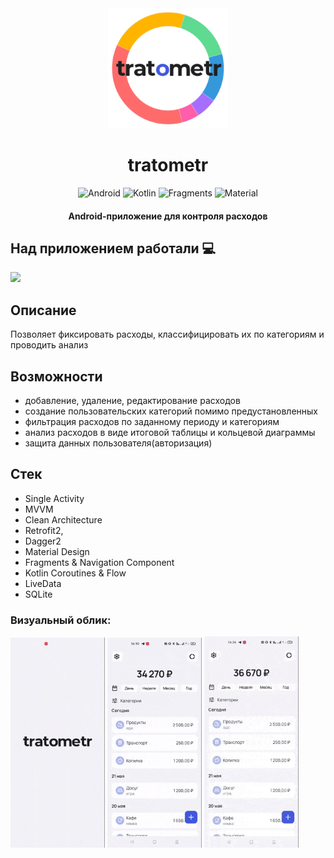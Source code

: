 <div align="center">
<img src="https://github.com/A2T-user/tratometr/blob/main/app/src/main/ic_launcher-playstore.png" width="192" height="192" />
</div>
<h1 align="center">tratometr</h1>
<p align="center">
  <img alt="Android" src="https://img.shields.io/badge/Android-3DDC84?style=for-the-badge&logo=android&logoColor=white"/>
  <img alt="Kotlin" src="https://img.shields.io/badge/Kotlin-a503fc?logo=kotlin&logoColor=white&style=for-the-badge"/>
  <img alt="Fragments" src="https://img.shields.io/static/v1?style=for-the-badge&message=Fragments&color=4285F4&label="/>
  <img alt="Material" src="https://custom-icon-badges.demolab.com/badge/material-lightblue?style=for-the-badge"/>
  </br>
</p>

<h4 align="center">Android-приложение для контроля расходов</h4>

## Над приложением работали 💻

<a href="https://github.com/Studio-Yandex-Practicum/team-2_tracker_android/graphs/contributors">
  <img src="https://contrib.rocks/image?repo=Studio-Yandex-Practicum/team-2_tracker_android" />
</a>

## Описание
Позволяет фиксировать расходы, классифицировать их по категориям и проводить анализ

## Возможности
- добавление, удаление, редактирование расходов
- создание пользовательских категорий помимо предустановленных
- фильтрация расходов по заданному периоду и категориям
- анализ расходов в виде итоговой таблицы и кольцевой диаграммы
- защита данных пользователя(авторизация)

## Стек
- Single Activity
- MVVM
- Clean Architecture
- Retrofit2,                         
- Dagger2 
- Material Design
- Fragments & Navigation Component
- Kotlin Coroutines & Flow
- LiveData
- SQLite

### Визуальный облик:
<img src="https://github.com/A2T-user/A2T-user/blob/main/446602042-54c4cb9c-00a1-49ea-b8cc-72ad8dedfd27.gif" width="30%" height="30%"> <img src="https://github.com/A2T-user/A2T-user/blob/main/446602606-0227789d-4460-4aac-af61-01ee78da73d2.gif" width="30%" height="30%">
<img src="https://github.com/A2T-user/A2T-user/blob/main/446602842-afdb2860-0974-4a31-9c4b-13c3124373de.gif" width="30%" height="30%">
